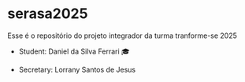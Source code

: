 # serasa2025
Esse é o repositório do projeto integrador da turma tranforme-se 2025


- Student: Daniel da Silva Ferrari 🎓

 - Secretary: Lorrany Santos de Jesus 
